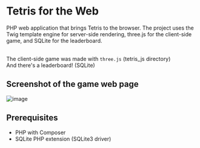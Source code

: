 # Tetris for the Web
PHP web application that brings Tetris to the browser. The project uses the Twig template engine for server-side rendering, three.js for the client-side game, and SQLite for the leaderboard.

\
The client-side game was made with `three.js` (tetris_js directory)
\
And there's a leaderboard! (SQLite)

## Screenshot of the game web page
![image](https://github.com/TheSlabby/TetrisWeb/assets/33563846/de0ee826-6240-4512-b675-385322845def)

## Prerequisites
* PHP with Composer
* SQLite PHP extension (SQLite3 driver)
